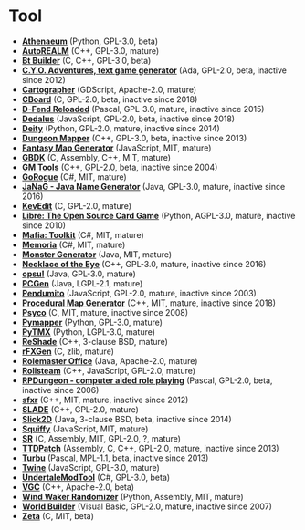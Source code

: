 [comment]: # (autogenerated content, do not edit)
# Tool

- **[Athenaeum](../athenaeum.md)** (Python, GPL-3.0, beta)
- **[AutoREALM](../autorealm.md)** (C++, GPL-3.0, mature)
- **[Bt Builder](../bt_builder.md)** (C, C++, GPL-3.0, beta)
- **[C.Y.O. Adventures, text game generator](../cyo_adventures_text_game_generator.md)** (Ada, GPL-2.0, beta, inactive since 2012)
- **[Cartographer](../cartographer.md)** (GDScript, Apache-2.0, mature)
- **[CBoard](../cboard.md)** (C, GPL-2.0, beta, inactive since 2018)
- **[D-Fend Reloaded](../d-fend_reloaded.md)** (Pascal, GPL-3.0, mature, inactive since 2015)
- **[Dedalus](../dedalus.md)** (JavaScript, GPL-2.0, beta, inactive since 2018)
- **[Deity](../deity.md)** (Python, GPL-2.0, mature, inactive since 2014)
- **[Dungeon Mapper](../dungeon_mapper.md)** (C++, GPL-3.0, beta, inactive since 2013)
- **[Fantasy Map Generator](../fantasy_map_generator.md)** (JavaScript, MIT, mature)
- **[GBDK](../gbdk.md)** (C, Assembly, C++, MIT, mature)
- **[GM Tools](../gm_tools.md)** (C++, GPL-2.0, beta, inactive since 2004)
- **[GoRogue](../gorogue.md)** (C#, MIT, mature)
- **[JaNaG - Java Name Generator](../janag-java_name_generator.md)** (Java, GPL-3.0, mature, inactive since 2016)
- **[KevEdit](../kevedit.md)** (C, GPL-2.0, mature)
- **[Libre: The Open Source Card Game](../libre_the_open_source_card_game.md)** (Python, AGPL-3.0, mature, inactive since 2010)
- **[Mafia: Toolkit](../mafia_toolkit.md)** (C#, MIT, mature)
- **[Memoria](../memoria.md)** (C#, MIT, mature)
- **[Monster Generator](../monster_generator.md)** (Java, MIT, mature)
- **[Necklace of the Eye](../necklace_of_the_eye.md)** (C++, GPL-3.0, mature, inactive since 2016)
- **[opsu!](../opsu.md)** (Java, GPL-3.0, mature)
- **[PCGen](../pcgen.md)** (Java, LGPL-2.1, mature)
- **[Pendumito](../pendumito.md)** (JavaScript, GPL-2.0, mature, inactive since 2003)
- **[Procedural Map Generator](../procedural_map_generator.md)** (C++, MIT, mature, inactive since 2018)
- **[Psyco](../psyco.md)** (C, MIT, mature, inactive since 2008)
- **[Pymapper](../pymapper.md)** (Python, GPL-3.0, mature)
- **[PyTMX](../pytmx.md)** (Python, LGPL-3.0, mature)
- **[ReShade](../reshade.md)** (C++, 3-clause BSD, mature)
- **[rFXGen](../rfxgen.md)** (C, zlib, mature)
- **[Rolemaster Office](../rolemaster_office.md)** (Java, Apache-2.0, mature)
- **[Rolisteam](../rolisteam.md)** (C++, JavaScript, GPL-2.0, mature)
- **[RPDungeon - computer aided role playing](../rpdungeon-computer_aided_role_playing.md)** (Pascal, GPL-2.0, beta, inactive since 2006)
- **[sfxr](../sfxr.md)** (C++, MIT, mature, inactive since 2012)
- **[SLADE](../slade.md)** (C++, GPL-2.0, mature)
- **[Slick2D](../slick2d.md)** (Java, 3-clause BSD, beta, inactive since 2014)
- **[Squiffy](../squiffy.md)** (JavaScript, MIT, mature)
- **[SR](../sr.md)** (C, Assembly, MIT, GPL-2.0, ?, mature)
- **[TTDPatch](../ttdpatch.md)** (Assembly, C, C++, GPL-2.0, mature, inactive since 2013)
- **[Turbu](../turbu.md)** (Pascal, MPL-1.1, beta, inactive since 2013)
- **[Twine](../twine.md)** (JavaScript, GPL-3.0, mature)
- **[UndertaleModTool](../undertalemodtool.md)** (C#, GPL-3.0, beta)
- **[VGC](../vgc.md)** (C++, Apache-2.0, beta)
- **[Wind Waker Randomizer](../wind_waker_randomizer.md)** (Python, Assembly, MIT, mature)
- **[World Builder](../world_builder.md)** (Visual Basic, GPL-2.0, mature, inactive since 2007)
- **[Zeta](../zeta.md)** (C, MIT, beta)